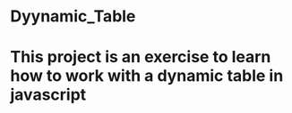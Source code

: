 # Dyynamic_Table
# This project is an exercise to learn how to work with a dynamic table in javascript
